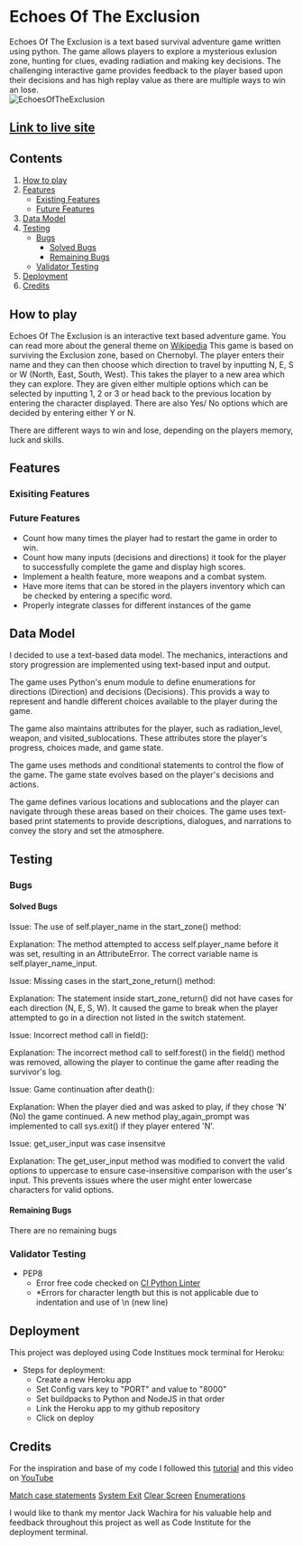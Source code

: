 # Echoes Of The Exclusion

Echoes Of The Exclusion is a text based survival adventure game written using python. The game allows players to explore a mysterious exlusion zone, hunting for clues, evading radiation and making key decisions. The challenging interactive game provides feedback to the player based upon their decisions and has high replay value as there are multiple ways to win an lose. 
<br>
![EchoesOfTheExclusion](#)

## [Link to live site](https://echoes-of-the-exclusion-f4944290133d.herokuapp.com/)

## Contents

1. [How to play](#how-to-play)
2. [Features](#features)
   * [Existing Features](#existing-features)
   * [Future Features](#future-features)
3. [Data Model](#data-model)
4. [Testing](#testing)
   * [Bugs](#bugs)
        * [Solved Bugs](#solved-bugs)
        * [Remaining Bugs](#remaining-bugs)
   * [Validator Testing](#validator-testing)
5. [Deployment](#deployment)
6. [Credits](#credits)


## How to play

Echoes Of The Exclusion is an interactive text based adventure game. You can read more about the general theme on [Wikipedia](https://en.wikipedia.org/wiki/Text-based_game)
This game is based on surviving the Exclusion zone, based on Chernobyl. The player enters their name and they can then choose which direction to travel by inputting N, E, S or W (North, East, South, West). This takes the player to a new area which they can explore. They are given either multiple options which can be selected by inputting 1, 2 or 3 or head back to the previous location by entering the character displayed. There are also Yes/ No options which are decided by entering either Y or N. 

There are different ways to win and lose, depending on the players memory, luck and skills.  

## Features

### Exisiting Features

### Future Features

* Count how many times the player had to restart the game in order to win.
* Count how many inputs (decisions and directions) it took for the player to successfully complete the game and display high scores.
* Implement a health feature, more weapons and a combat system. 
* Have more items that can be stored in the players inventory which can be checked by entering a specific word.
* Properly integrate classes for different instances of the game

## Data Model

I decided to use a text-based data model. The mechanics, interactions and story progression are implemented using text-based input and output.

The game uses Python's enum module to define enumerations for directions (Direction) and decisions (Decisions). This provids a way to represent and handle different choices available to the player during the game. 

The game also  maintains attributes for the player, such as radiation_level, weapon, and visited_sublocations. These attributes store the player's progress, choices made, and game state. 

The game uses methods and conditional statements to control the flow of the game. The game state evolves based on the player's decisions and actions.

The game defines various locations and sublocations and the player can navigate through these areas based on their choices. The game uses text-based print statements to provide descriptions, dialogues, and narrations to convey the story and set the atmosphere.



## Testing

### Bugs

#### Solved Bugs

Issue: The use of self.player_name in the start_zone() method:

Explanation: The method attempted to access self.player_name before it was set, resulting in an AttributeError. The correct variable name is self.player_name_input.

Issue: Missing cases in the start_zone_return() method:

Explanation: The statement inside start_zone_return() did not have cases for each direction (N, E, S, W). It caused the game to break when the player attempted to go in a direction not listed in the switch statement.

Issue: Incorrect method call in field(): 

Explanation: The incorrect method call to self.forest() in the field() method was removed, allowing the player to continue the game after reading the survivor's log.

Issue: Game continuation after death():

Explanation: When the player died and was asked to play, if they chose 'N' (No) the game continued. A new method play_again_prompt was implemented to call sys.exit() if they player entered 'N'.

Issue: get_user_input was case insensitve

Explanation: The get_user_input method was modified to convert the valid options to uppercase to ensure case-insensitive comparison with the user's input. This prevents issues where the user might enter lowercase characters for valid options.

#### Remaining Bugs

There are no remaining bugs


### Validator Testing

* PEP8
   * Error free code checked on [CI Python Linter](https://pep8ci.herokuapp.com/#)
   * *Errors for character length but this is not applicable due to indentation and use of \n (new line)



## Deployment

This project was deployed using Code Institues mock terminal for Heroku:

* Steps for deployment:
   * Create a new Heroku app
   * Set Config vars key to "PORT" and value to "8000"
   * Set buildpacks to Python and NodeJS in that order
   * Link the Heroku app to my github repository
   * Click on deploy


## Credits

For the inspiration and base of my code I followed this [tutorial](https://www.makeuseof.com/python-text-adventure-game-create/) and this video on [YouTube](https://www.youtube.com/watch?v=DEcFCn2ubSg)

[Match case statements](https://learnpython.com/blog/python-match-case-statement/)
[System Exit](https://stackoverflow.com/questions/14639077/how-to-use-sys-exit-in-python)
[Clear Screen](https://www.geeksforgeeks.org/clear-screen-python/)
[Enumerations](https://www.geeksforgeeks.org/enum-in-python/)





I would like to thank my mentor Jack Wachira for his valuable help and feedback throughout this project as well as Code Institute for the deployment terminal. 
